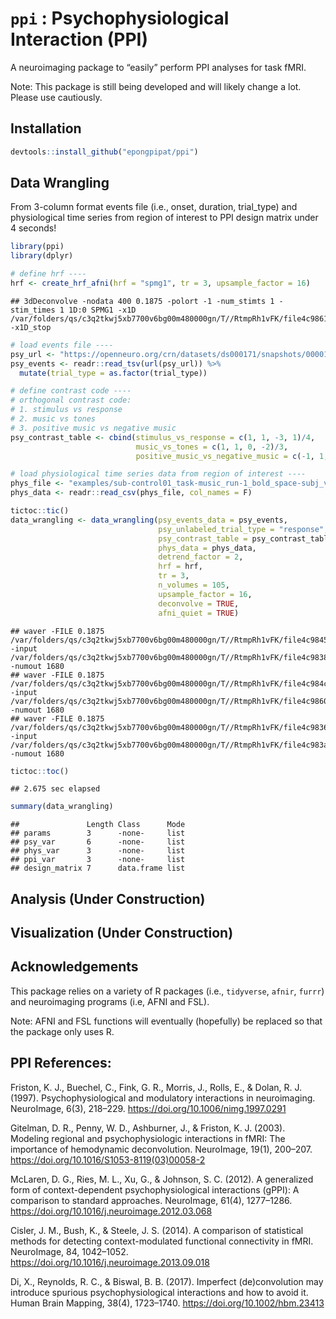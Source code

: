 
# `ppi` : Psychophysiological Interaction (PPI)

A neuroimaging package to “easily” perform PPI analyses for task fMRI.

Note: This package is still being developed and will likely change a
lot. Please use cautiously.

## Installation

``` r
devtools::install_github("epongpipat/ppi")
```

## Data Wrangling

From 3-column format events file (i.e., onset, duration, trial\_type)
and physiological time series from region of interest to PPI design
matrix under 4 seconds\!

``` r
library(ppi)
library(dplyr)

# define hrf ----
hrf <- create_hrf_afni(hrf = "spmg1", tr = 3, upsample_factor = 16)
```

    ## 3dDeconvolve -nodata 400 0.1875 -polort -1 -num_stimts 1 -stim_times 1 1D:0 SPMG1 -x1D /var/folders/qs/c3q2tkwj5xb7700v6bg00m480000gn/T//RtmpRh1vFK/file4c9861b8b5ec -x1D_stop

``` r
# load events file ----
psy_url <- "https://openneuro.org/crn/datasets/ds000171/snapshots/00001/files/sub-control01:func:sub-control01_task-music_run-1_events.tsv"
psy_events <- readr::read_tsv(url(psy_url)) %>%
  mutate(trial_type = as.factor(trial_type))

# define contrast code ----
# orthogonal contrast code:
# 1. stimulus vs response
# 2. music vs tones
# 3. positive music vs negative music
psy_contrast_table <- cbind(stimulus_vs_response = c(1, 1, -3, 1)/4,
                            music_vs_tones = c(1, 1, 0, -2)/3,
                            positive_music_vs_negative_music = c(-1, 1, 0, 0)/2)

# load physiological time series data from region of interest ----
phys_file <- "examples/sub-control01_task-music_run-1_bold_space-subj_vox-32-24-38.csv"
phys_data <- readr::read_csv(phys_file, col_names = F)

tictoc::tic()
data_wrangling <- data_wrangling(psy_events_data = psy_events, 
                                 psy_unlabeled_trial_type = "response", 
                                 psy_contrast_table = psy_contrast_table, 
                                 phys_data = phys_data, 
                                 detrend_factor = 2,
                                 hrf = hrf, 
                                 tr = 3, 
                                 n_volumes = 105, 
                                 upsample_factor = 16, 
                                 deconvolve = TRUE,
                                 afni_quiet = TRUE)
```

    ## waver -FILE 0.1875 /var/folders/qs/c3q2tkwj5xb7700v6bg00m480000gn/T//RtmpRh1vFK/file4c9845578787.1D -input /var/folders/qs/c3q2tkwj5xb7700v6bg00m480000gn/T//RtmpRh1vFK/file4c98383d5fb9.1D -numout 1680 
    ## waver -FILE 0.1875 /var/folders/qs/c3q2tkwj5xb7700v6bg00m480000gn/T//RtmpRh1vFK/file4c984c26bbdb.1D -input /var/folders/qs/c3q2tkwj5xb7700v6bg00m480000gn/T//RtmpRh1vFK/file4c9860142b4c.1D -numout 1680 
    ## waver -FILE 0.1875 /var/folders/qs/c3q2tkwj5xb7700v6bg00m480000gn/T//RtmpRh1vFK/file4c983623b3bd.1D -input /var/folders/qs/c3q2tkwj5xb7700v6bg00m480000gn/T//RtmpRh1vFK/file4c983a1cc279.1D -numout 1680

``` r
tictoc::toc()
```

    ## 2.675 sec elapsed

``` r
summary(data_wrangling)
```

    ##               Length Class      Mode
    ## params        3      -none-     list
    ## psy_var       6      -none-     list
    ## phys_var      3      -none-     list
    ## ppi_var       3      -none-     list
    ## design_matrix 7      data.frame list

## Analysis (Under Construction)

## Visualization (Under Construction)

## Acknowledgements

This package relies on a variety of R packages (i.e., `tidyverse`,
`afnir`, `furrr`) and neuroimaging programs (i.e, AFNI and FSL).

Note: AFNI and FSL functions will eventually (hopefully) be replaced so
that the package only uses R.

## PPI References:

Friston, K. J., Buechel, C., Fink, G. R., Morris, J., Rolls, E., &
Dolan, R. J. (1997). Psychophysiological and modulatory interactions in
neuroimaging. NeuroImage, 6(3), 218–229.
<https://doi.org/10.1006/nimg.1997.0291>

Gitelman, D. R., Penny, W. D., Ashburner, J., & Friston, K. J. (2003).
Modeling regional and psychophysiologic interactions in fMRI: The
importance of hemodynamic deconvolution. NeuroImage, 19(1), 200–207.
<https://doi.org/10.1016/S1053-8119(03)00058-2>

McLaren, D. G., Ries, M. L., Xu, G., & Johnson, S. C. (2012). A
generalized form of context-dependent psychophysiological interactions
(gPPI): A comparison to standard approaches. NeuroImage, 61(4),
1277–1286. <https://doi.org/10.1016/j.neuroimage.2012.03.068>

Cisler, J. M., Bush, K., & Steele, J. S. (2014). A comparison of
statistical methods for detecting context-modulated functional
connectivity in fMRI. NeuroImage, 84, 1042–1052.
<https://doi.org/10.1016/j.neuroimage.2013.09.018>

Di, X., Reynolds, R. C., & Biswal, B. B. (2017). Imperfect
(de)convolution may introduce spurious psychophysiological interactions
and how to avoid it. Human Brain Mapping, 38(4), 1723–1740.
<https://doi.org/10.1002/hbm.23413>
